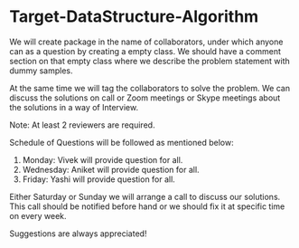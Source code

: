 # Target-DataStructure-Algorithm

We will create package in the name of collaborators, under which anyone can as a question by creating a empty class. We should have a comment section on that empty class where we describe the problem statement with dummy samples.

At the same time we will tag the collaborators to solve the problem. We can discuss the solutions on call or Zoom meetings or Skype meetings about the solutions in a way of Interview.

Note: At least 2 reviewers are required.

Schedule of Questions will be followed as mentioned below:
1. Monday: Vivek will provide question for all.
2. Wednesday: Aniket will provide question for all.
3. Friday: Yashi will provide question for all.

Either Saturday or Sunday we will arrange a call to discuss our solutions. This call should be notified before hand or we should fix it at specific time on every week.

Suggestions are always appreciated!
